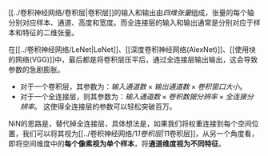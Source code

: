[[../卷积神经网络/卷积层|卷积层]]的输入和输出由*四维张量*组成，张量的每个轴分别对应样本、通道、高度和宽度。而全连接层的输入和输出通常是分别对应于样本和特征的二维张量。

在[[../卷积神经网络/LeNet|LeNet]]、[[深度卷积神经网络(AlexNet)]]、[[使用块的网络(VGG)]]中，最后都是将卷积层压平后，通过全连接层输出输出，这会导致参数的急剧膨胀。
- 对于一个卷积层，其参数为：$输入通道数 \times 输出通道数 \times 卷积窗口大小$。
- 对于一个全连接层，则其参数为：$输入通道数 \times 卷积数据分辨率 \times 全连接分辨率$。
这使得全连接层的参数可以轻松突破百万。

NiN的思路是，替代掉全连接层，具体想法是，如果我们将权重连接到每个空间位置，我们可以将其视为[[../卷积神经网络/1*1卷积层|1*1卷积层]]，从另一个角度看，即将空间维度中的**每个像素视为单个样本**，将**通道维度视为不同特征**。


